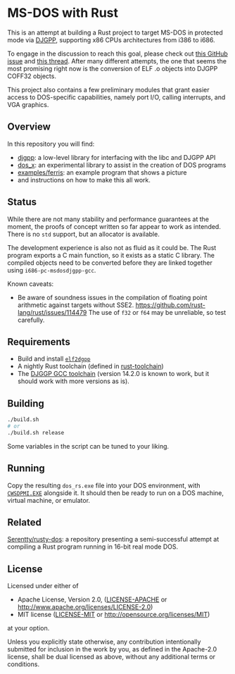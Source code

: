 
# MS-DOS with Rust

This is an attempt at building a Rust project to target
MS-DOS in protected mode via [DJGPP](http://www.delorie.com/djgpp/),
supporting x86 CPUs architectures from i386 to i686.

To engage in the discussion to reach this goal, please check out [this GitHub issue](https://github.com/Serentty/rusty-dos/issues/3) and [this thread](https://groups.google.com/forum/#!msg/comp.os.msdos.djgpp/0l6wjO-oSM0/wucHtHpCAgAJ).
After many different attempts,
the one that seems the most promising right now is
the conversion of ELF .o objects into DJGPP COFF32 objects.

This project also contains a few preliminary modules that grant easier
access to DOS-specific capabilities, namely port I/O, calling interrupts,
and VGA graphics.

## Overview

In this repository you will find:

- [djgpp](djgpp): a low-level library for interfacing with the libc and DJGPP API
- [dos_x](dos_x): an experimental library to assist in the creation of DOS programs
- [examples/ferris](examples/ferris): an example program that shows a picture
- and instructions on how to make this all work.

## Status

While there are not many stability and performance guarantees at the moment,
the proofs of concept written so far appear to work as intended.
There is no `std` support,
but an allocator is available.

The development experience is also not as fluid as it could be.
The Rust program exports a C main function,
so it exists as a static C library.
The compiled objects need to be converted
before they are linked together using `i686-pc-msdosdjgpp-gcc`.

Known caveats:

- Be aware of soundness issues in the compilation of floating point arithmetic
  against targets without SSE2.
  <https://github.com/rust-lang/rust/issues/114479>
  The use of `f32` or `f64` may be unreliable,
  so test carefully.

## Requirements

- Build and install [`elf2dgpp`](https://github.com/FreeFull/elf2djgpp)
- A nightly Rust toolchain (defined in [rust-toolchain](rust-toolchain))
- The [DJGGP GCC toolchain](https://www.delorie.com/djgpp)
  (version 14.2.0 is known to work, but it should work with more versions as is).

## Building

```sh
./build.sh
# or
./build.sh release
```

Some variables in the script can be tuned to your liking.

## Running

Copy the resulting `dos_rs.exe` file into your DOS environment,
with [`CWSDPMI.EXE`](http://sandmann.dotster.com/cwsdpmi/) alongside it.
It should then be ready to run on a DOS machine, virtual machine, or emulator.

## Related

[Serentty/rusty-dos](https://github.com/Serentty/rusty-dos): a repository presenting a semi-successful attempt at compiling a Rust program running in 16-bit real mode DOS.

## License

Licensed under either of

- Apache License, Version 2.0, ([LICENSE-APACHE](LICENSE-APACHE) or <http://www.apache.org/licenses/LICENSE-2.0>)
- MIT license ([LICENSE-MIT](LICENSE-MIT) or <http://opensource.org/licenses/MIT>)

at your option.

Unless you explicitly state otherwise, any contribution intentionally submitted
for inclusion in the work by you, as defined in the Apache-2.0 license, shall be dual licensed as above, without any
additional terms or conditions.
